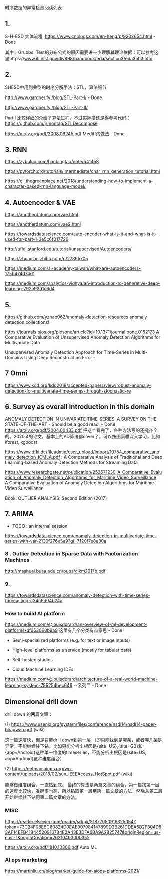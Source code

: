 时序数据的异常检测阅读列表

## 1. 
 S-H-ESD 大体流程: https://www.cnblogs.com/en-heng/p/9202654.html - Done
 
 其中：Grubbs' Test的分布公式的原因需要进一步理解其理论依据：可以参考这里https://www.itl.nist.gov/div898/handbook/eda/section3/eda35h3.htm
 
## 2.

 SHESD中用到典型的时序分解手法：STL，算法细节
 
 http://www.gardner.fyi/blog/STL-Part-I/ - Done
 
 http://www.gardner.fyi/blog/STL-Part-II/ 
 
 PartII 比较详细的介绍了算法过程，不过实际撸还是得参考代码： https://github.com/jrmontag/STLDecompose

 https://arxiv.org/pdf/2008.09245.pdf  Mediff的做法 - Done

## 3. RNN
 
 https://zybuluo.com/hanbingtao/note/541458
 
 https://pytorch.org/tutorials/intermediate/char_rnn_generation_tutorial.html
 
 https://eli.thegreenplace.net/2018/understanding-how-to-implement-a-character-based-rnn-language-model/
 

 
## 4. Autoencoder & VAE

https://anotherdatum.com/vae.html

https://anotherdatum.com/vae2.html


https://towardsdatascience.com/auto-encoder-what-is-it-and-what-is-it-used-for-part-1-3e5c6f017726

http://ufldl.stanford.edu/tutorial/unsupervised/Autoencoders/

https://zhuanlan.zhihu.com/p/27865705

https://medium.com/ai-academy-taiwan/what-are-autoencoders-175b474d74d1

https://medium.com/analytics-vidhya/an-introduction-to-generative-deep-learning-792e93d1c6d4

## 5. 
https://github.com/yzhao062/anomaly-detection-resources anomaly detection collections!

https://journals.plos.org/plosone/article?id=10.1371/journal.pone.0152173 A Comparative Evaluation of Unsupervised Anomaly Detection Algorithms for Multivariate Data


Unsupervised Anomaly Detection Approach for
Time-Series in Multi-Domains Using Deep
Reconstruction Error - 

## 7 Omni

https://www.kdd.org/kdd2019/accepted-papers/view/robust-anomaly-detection-for-multivariate-time-series-through-stochastic-re


## 6. Survey as overall introduction in this domain

ANOMALY DETECTION IN UNIVARIATE TIME-SERIES: A SURVEY ON THE STATE-OF-THE-ART - Should be a good read. - Done https://arxiv.org/pdf/2004.00433.pdf 把这个看完了，各种方法写的还挺齐全的。2020.4的论文，基本上的AD算法都cover了，可以按图索骥深入学习，比如iforest, xgboost

https://www.dfki.de/fileadmin/user_upload/import/10754_comparative_anomaly_detection_ICMLA.pdf : A Comparative Analysis of Traditional and Deep
Learning-based Anomaly Detection Methods for
Streaming Data

https://www.researchgate.net/publication/252671230_A_Comparative_Evaluation_of_Anomaly_Detection_Algorithms_for_Maritime_Video_Surveillance : A Comparative Evaluation of Anomaly Detection Algorithms for Maritime Video Surveillance

Book: OUTLIER ANALYSIS: Second Edition (2017)


## 7. ARIMA 
- TODO : an internal session

https://towardsdatascience.com/anomaly-detection-in-multivariate-time-series-with-var-2130f276e5e9?gi=7120f7e8e30a

### 8 . Outlier Detection in Sparse Data with Factorization Machines

http://mashuai.buaa.edu.cn/pubs/cikm2017b.pdf 


### 9. 
https://towardsdatascience.com/anomaly-detection-with-time-series-forecasting-c34c6d04b24a

 
### How to build AI platform

https://medium.com/@louisdorard/an-overview-of-ml-development-platforms-df953060b9a9 这里有几个分类有点意思 - Done

- Semi-specialized platforms (e.g. for text or image inputs)

- High-level platforms as a service (mostly for tabular data)

- Self-hosted studios

- Cloud Machine Learning IDEs

https://medium.com/@louisdorard/architecture-of-a-real-world-machine-learning-system-795254bec646 --系列二 - Done


## Dimensional drill down

drill down 的两篇文章：

(1) https://www.usenix.org/system/files/conference/nsdi14/nsdi14-paper-bhagwan.pdf (wiki)

这一篇速度快，但是只能drill down到第一层
（即只能找到是哪条，或者哪几条是异常。不能继续往下钻。比如只能分析出根因是{site=US},{site=GB}和{app=Android}这种单一维度的timeseries，不能分析出根因是{site=US, app=Android}这种维度组合）

(2) https://netman.aiops.org/wp-content/uploads/2018/02/sun_IEEEAccess_HotSpot.pdf (wiki)

能够做维度组合，一直钻到底。
最终的算法是两篇文章的组合，第一篇找第一层的速度比较快，准确率也高，所以钻取第一层用第一篇文章的方法，然后从第二层开始继续往下钻用第二篇文章的方法。



### MISC

https://reader.elsevier.com/reader/sd/pii/S1877050916325054?token=73C24F08E8C60824D0EAE907984147899D3B261DDEA6B2F304D83AF14EFB41844520916784E2A43E3DFA6BA9A2825747&originRegion=us-east-1&originCreation=20210403000352

https://arxiv.org/pdf/1810.13306.pdf Auto ML


### AI ops marketing

https://martinliu.cn/blog/market-guide-for-aiops-platforms-2021/

